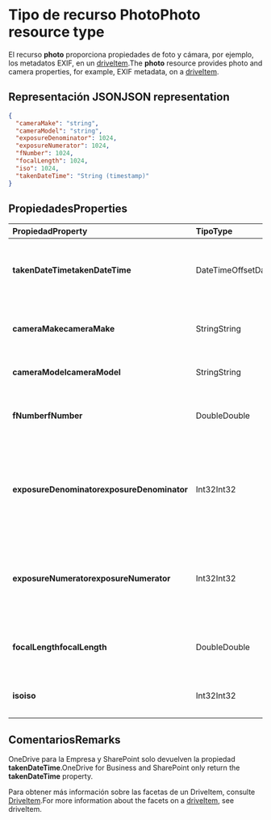 # <a name="photo-resource-type"></a><span data-ttu-id="71d86-101">Tipo de recurso Photo</span><span class="sxs-lookup"><span data-stu-id="71d86-101">Photo resource type</span></span>

<span data-ttu-id="71d86-102">El recurso **photo** proporciona propiedades de foto y cámara, por ejemplo, los metadatos EXIF, en un [driveItem](driveitem.md).</span><span class="sxs-lookup"><span data-stu-id="71d86-102">The **photo** resource provides photo and camera properties, for example, EXIF metadata, on a [driveItem](driveitem.md).</span></span>

## <a name="json-representation"></a><span data-ttu-id="71d86-103">Representación JSON</span><span class="sxs-lookup"><span data-stu-id="71d86-103">JSON representation</span></span>

<!-- {
  "blockType": "resource",
  "optionalProperties": [  ],
  "@odata.type": "microsoft.graph.photo"
}-->
```json
{
  "cameraMake": "string",
  "cameraModel": "string",
  "exposureDenominator": 1024,
  "exposureNumerator": 1024,
  "fNumber": 1024,
  "focalLength": 1024,
  "iso": 1024,
  "takenDateTime": "String (timestamp)"
}
```

## <a name="properties"></a><span data-ttu-id="71d86-104">Propiedades</span><span class="sxs-lookup"><span data-stu-id="71d86-104">Properties</span></span>
| <span data-ttu-id="71d86-105">Propiedad</span><span class="sxs-lookup"><span data-stu-id="71d86-105">Property</span></span>                | <span data-ttu-id="71d86-106">Tipo</span><span class="sxs-lookup"><span data-stu-id="71d86-106">Type</span></span>                      | <span data-ttu-id="71d86-107">Descripción</span><span class="sxs-lookup"><span data-stu-id="71d86-107">Description</span></span>                                                     |
|:------------------------|:--------------------------|:----------------------------------------------------------------|
| <span data-ttu-id="71d86-108">**takenDateTime**</span><span class="sxs-lookup"><span data-stu-id="71d86-108">**takenDateTime**</span></span>       | <span data-ttu-id="71d86-109">DateTimeOffset</span><span class="sxs-lookup"><span data-stu-id="71d86-109">DateTimeOffset</span></span>            | <span data-ttu-id="71d86-p101">Representa la fecha y hora en que se tomó la foto. Solo lectura.</span><span class="sxs-lookup"><span data-stu-id="71d86-p101">Represents the date and time the photo was taken. Read-only.</span></span>               |
| <span data-ttu-id="71d86-112">**cameraMake**</span><span class="sxs-lookup"><span data-stu-id="71d86-112">**cameraMake**</span></span>          | <span data-ttu-id="71d86-113">String</span><span class="sxs-lookup"><span data-stu-id="71d86-113">String</span></span>                    | <span data-ttu-id="71d86-p102">Fabricante de la cámara. Solo lectura.</span><span class="sxs-lookup"><span data-stu-id="71d86-p102">Camera manufacturer. Read-only.</span></span>                                            |
| <span data-ttu-id="71d86-116">**cameraModel**</span><span class="sxs-lookup"><span data-stu-id="71d86-116">**cameraModel**</span></span>         | <span data-ttu-id="71d86-117">String</span><span class="sxs-lookup"><span data-stu-id="71d86-117">String</span></span>                    | <span data-ttu-id="71d86-p103">Modelo de la cámara. Solo lectura.</span><span class="sxs-lookup"><span data-stu-id="71d86-p103">Camera model. Read-only.</span></span>                                                   |
| <span data-ttu-id="71d86-120">**fNumber**</span><span class="sxs-lookup"><span data-stu-id="71d86-120">**fNumber**</span></span>             | <span data-ttu-id="71d86-121">Double</span><span class="sxs-lookup"><span data-stu-id="71d86-121">Double</span></span>                    | <span data-ttu-id="71d86-p104">Valor punto F de la cámara. Solo lectura.</span><span class="sxs-lookup"><span data-stu-id="71d86-p104">The F-stop value from the camera. Read-only.</span></span>                               |
| <span data-ttu-id="71d86-124">**exposureDenominator**</span><span class="sxs-lookup"><span data-stu-id="71d86-124">**exposureDenominator**</span></span> | <span data-ttu-id="71d86-125">Int32</span><span class="sxs-lookup"><span data-stu-id="71d86-125">Int32</span></span>                     | <span data-ttu-id="71d86-p105">Denominador de la fracción de tiempo de exposición de la cámara. Solo lectura.</span><span class="sxs-lookup"><span data-stu-id="71d86-p105">The denominator for the exposure time fraction from the camera. Read-only.</span></span> |
| <span data-ttu-id="71d86-128">**exposureNumerator**</span><span class="sxs-lookup"><span data-stu-id="71d86-128">**exposureNumerator**</span></span>   | <span data-ttu-id="71d86-129">Int32</span><span class="sxs-lookup"><span data-stu-id="71d86-129">Int32</span></span>                     | <span data-ttu-id="71d86-p106">Numerador de la fracción de tiempo de exposición de la cámara. Solo lectura.</span><span class="sxs-lookup"><span data-stu-id="71d86-p106">The numerator for the exposure time fraction from the camera. Read-only.</span></span>   |
| <span data-ttu-id="71d86-132">**focalLength**</span><span class="sxs-lookup"><span data-stu-id="71d86-132">**focalLength**</span></span>         | <span data-ttu-id="71d86-133">Double</span><span class="sxs-lookup"><span data-stu-id="71d86-133">Double</span></span>                    | <span data-ttu-id="71d86-p107">Distancia focal de la cámara. Solo lectura.</span><span class="sxs-lookup"><span data-stu-id="71d86-p107">The focal length from the camera. Read-only.</span></span>                               |
| <span data-ttu-id="71d86-136">**iso**</span><span class="sxs-lookup"><span data-stu-id="71d86-136">**iso**</span></span>                 | <span data-ttu-id="71d86-137">Int32</span><span class="sxs-lookup"><span data-stu-id="71d86-137">Int32</span></span>                     | <span data-ttu-id="71d86-p108">Valor ISO de la cámara. Solo lectura.</span><span class="sxs-lookup"><span data-stu-id="71d86-p108">The ISO value from the camera. Read-only.</span></span>                                  |

## <a name="remarks"></a><span data-ttu-id="71d86-140">Comentarios</span><span class="sxs-lookup"><span data-stu-id="71d86-140">Remarks</span></span>
<span data-ttu-id="71d86-141">OneDrive para la Empresa y SharePoint solo devuelven la propiedad **takenDateTime**.</span><span class="sxs-lookup"><span data-stu-id="71d86-141">OneDrive for Business and SharePoint only return the **takenDateTime** property.</span></span>

<span data-ttu-id="71d86-142">Para obtener más información sobre las facetas de un DriveItem, consulte [DriveItem](driveitem.md).</span><span class="sxs-lookup"><span data-stu-id="71d86-142">For more information about the facets on a [driveItem](driveitem.md), see driveItem.</span></span>

<!-- uuid: 8fcb5dbc-d5aa-4681-8e31-b001d5168d79
2015-10-25 14:57:30 UTC -->
<!-- {
  "type": "#page.annotation",
  "description": "photo resource",
  "keywords": "",
  "section": "documentation",
  "tocPath": ""
}-->
